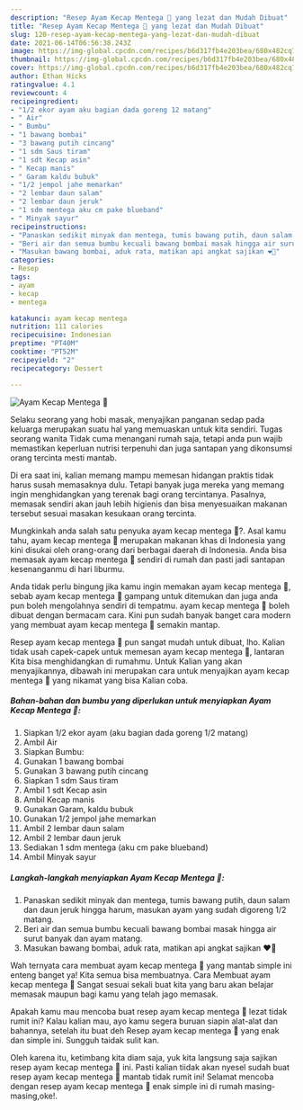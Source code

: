 ```yaml
---
description: "Resep Ayam Kecap Mentega 🍗 yang lezat dan Mudah Dibuat"
title: "Resep Ayam Kecap Mentega 🍗 yang lezat dan Mudah Dibuat"
slug: 120-resep-ayam-kecap-mentega-yang-lezat-dan-mudah-dibuat
date: 2021-06-14T06:56:38.243Z
image: https://img-global.cpcdn.com/recipes/b6d317fb4e203bea/680x482cq70/ayam-kecap-mentega-🍗-foto-resep-utama.jpg
thumbnail: https://img-global.cpcdn.com/recipes/b6d317fb4e203bea/680x482cq70/ayam-kecap-mentega-🍗-foto-resep-utama.jpg
cover: https://img-global.cpcdn.com/recipes/b6d317fb4e203bea/680x482cq70/ayam-kecap-mentega-🍗-foto-resep-utama.jpg
author: Ethan Hicks
ratingvalue: 4.1
reviewcount: 4
recipeingredient:
- "1/2 ekor ayam aku bagian dada goreng 12 matang"
- " Air"
- " Bumbu"
- "1 bawang bombai"
- "3 bawang putih cincang"
- "1 sdm Saus tiram"
- "1 sdt Kecap asin"
- " Kecap manis"
- " Garam kaldu bubuk"
- "1/2 jempol jahe memarkan"
- "2 lembar daun salam"
- "2 lembar daun jeruk"
- "1 sdm mentega aku cm pake blueband"
- " Minyak sayur"
recipeinstructions:
- "Panaskan sedikit minyak dan mentega, tumis bawang putih, daun salam dan daun jeruk hingga harum, masukan ayam yang sudah digoreng 1/2 matang."
- "Beri air dan semua bumbu kecuali bawang bombai masak hingga air surut banyak dan ayam matang."
- "Masukan bawang bombai, aduk rata, matikan api angkat sajikan ❤️🍗"
categories:
- Resep
tags:
- ayam
- kecap
- mentega

katakunci: ayam kecap mentega 
nutrition: 111 calories
recipecuisine: Indonesian
preptime: "PT40M"
cooktime: "PT52M"
recipeyield: "2"
recipecategory: Dessert

---
```



![Ayam Kecap Mentega 🍗](https://img-global.cpcdn.com/recipes/b6d317fb4e203bea/680x482cq70/ayam-kecap-mentega-🍗-foto-resep-utama.jpg)

Selaku seorang yang hobi masak, menyajikan panganan sedap pada keluarga merupakan suatu hal yang memuaskan untuk kita sendiri. Tugas seorang  wanita Tidak cuma menangani rumah saja, tetapi anda pun wajib memastikan keperluan nutrisi terpenuhi dan juga santapan yang dikonsumsi orang tercinta mesti mantab.

Di era  saat ini, kalian memang mampu memesan hidangan praktis tidak harus susah memasaknya dulu. Tetapi banyak juga mereka yang memang ingin menghidangkan yang terenak bagi orang tercintanya. Pasalnya, memasak sendiri akan jauh lebih higienis dan bisa menyesuaikan makanan tersebut sesuai masakan kesukaan orang tercinta. 



Mungkinkah anda salah satu penyuka ayam kecap mentega 🍗?. Asal kamu tahu, ayam kecap mentega 🍗 merupakan makanan khas di Indonesia yang kini disukai oleh orang-orang dari berbagai daerah di Indonesia. Anda bisa memasak ayam kecap mentega 🍗 sendiri di rumah dan pasti jadi santapan kesenanganmu di hari liburmu.

Anda tidak perlu bingung jika kamu ingin memakan ayam kecap mentega 🍗, sebab ayam kecap mentega 🍗 gampang untuk ditemukan dan juga anda pun boleh mengolahnya sendiri di tempatmu. ayam kecap mentega 🍗 boleh dibuat dengan bermacam cara. Kini pun sudah banyak banget cara modern yang membuat ayam kecap mentega 🍗 semakin mantap.

Resep ayam kecap mentega 🍗 pun sangat mudah untuk dibuat, lho. Kalian tidak usah capek-capek untuk memesan ayam kecap mentega 🍗, lantaran Kita bisa menghidangkan di rumahmu. Untuk Kalian yang akan menyajikannya, dibawah ini merupakan cara untuk menyajikan ayam kecap mentega 🍗 yang nikamat yang bisa Kalian coba.

<!--inarticleads1-->

##### Bahan-bahan dan bumbu yang diperlukan untuk menyiapkan Ayam Kecap Mentega 🍗:

1. Siapkan 1/2 ekor ayam (aku bagian dada goreng 1/2 matang)
1. Ambil  Air
1. Siapkan  Bumbu:
1. Gunakan 1 bawang bombai
1. Gunakan 3 bawang putih cincang
1. Siapkan 1 sdm Saus tiram
1. Ambil 1 sdt Kecap asin
1. Ambil  Kecap manis
1. Gunakan  Garam, kaldu bubuk
1. Gunakan 1/2 jempol jahe memarkan
1. Ambil 2 lembar daun salam
1. Ambil 2 lembar daun jeruk
1. Sediakan 1 sdm mentega (aku cm pake blueband)
1. Ambil  Minyak sayur




<!--inarticleads2-->

##### Langkah-langkah menyiapkan Ayam Kecap Mentega 🍗:

1. Panaskan sedikit minyak dan mentega, tumis bawang putih, daun salam dan daun jeruk hingga harum, masukan ayam yang sudah digoreng 1/2 matang.
1. Beri air dan semua bumbu kecuali bawang bombai masak hingga air surut banyak dan ayam matang.
1. Masukan bawang bombai, aduk rata, matikan api angkat sajikan ❤️🍗




Wah ternyata cara membuat ayam kecap mentega 🍗 yang mantab simple ini enteng banget ya! Kita semua bisa membuatnya. Cara Membuat ayam kecap mentega 🍗 Sangat sesuai sekali buat kita yang baru akan belajar memasak maupun bagi kamu yang telah jago memasak.

Apakah kamu mau mencoba buat resep ayam kecap mentega 🍗 lezat tidak rumit ini? Kalau kalian mau, ayo kamu segera buruan siapin alat-alat dan bahannya, setelah itu buat deh Resep ayam kecap mentega 🍗 yang enak dan simple ini. Sungguh taidak sulit kan. 

Oleh karena itu, ketimbang kita diam saja, yuk kita langsung saja sajikan resep ayam kecap mentega 🍗 ini. Pasti kalian tiidak akan nyesel sudah buat resep ayam kecap mentega 🍗 mantab tidak rumit ini! Selamat mencoba dengan resep ayam kecap mentega 🍗 enak simple ini di rumah masing-masing,oke!.

